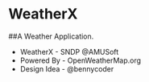 # WeatherX
##A Weather Application.

- WeatherX - SNDP @AMUSoft
- Powered By - OpenWeatherMap.org
- Design Idea - @bennycoder
